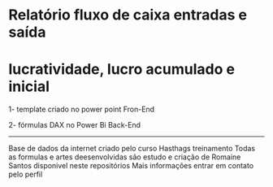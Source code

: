 # Relatório fluxo de caixa entradas e saída
# lucratividade, lucro acumulado e inicial

1- template criado no power point Fron-End

2- fórmulas DAX no Power Bi Back-End

---------------------------------------------------

Base de dados da internet criado pelo curso Hasthags treinamento
Todas as formulas e artes deesenvolvidas são estudo e criação de Romaine Santos disponivel neste repositórios
Mais informações entrar em contato pelo perfil

